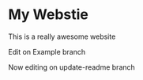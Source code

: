 # My Webstie

This is a really awesome website

Edit on Example branch

Now editing on update-readme branch

